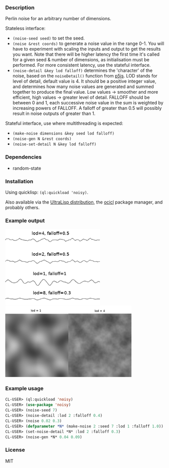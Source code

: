 ### Description
Perlin noise for an arbitrary number of dimensions.

Stateless interface:
* `(noise-seed seed)` to set the seed.
* `(noise &rest coords)` to generate a noise value in the range 0-1. You will have to experiment with scaling the inputs and output to get the results you want. Note that there will be higher latency the first time it's called for a given seed & number of dimensions, as initialisation must be performed. For more consistent latency, use the stateful interface.
* `(noise-detail &key lod falloff)` determines the 'character' of the noise, based on the `noiseDetail()` function from [p5js](https://p5js.org/reference/#/p5/noiseDetail). LOD stands for level of detail, default value is 4. It should be a positive integer value, and determines how many noise values are generated and summed together to produce the final value. Low values -> smoother and more efficient, high values -> greater level of detail. FALLOFF should be between 0 and 1, each successive noise value in the sum is weighted by increasing powers of FALLOFF. A falloff of greater than 0.5 will possibly result in noise outputs of greater than 1.

Stateful interface, use where multithreading is expected:
* `(make-noise dimensions &key seed lod falloff)`
* `(noise-gen N &rest coords)`
* `(noise-set-detail N &key lod falloff)`


### Dependencies
* random-state

### Installation
Using quicklisp: `(ql:quickload 'noisy)`.

Also available via the [UltraLisp distribution](https://ultralisp.org/projects/Kevinpgalligan/noisy), the [ocicl](https://github.com/ocicl/ocicl) package manager, and probably others.

### Example output
![visualisation of different noise configurations in 1 dimension](https://github.com/Kevinpgalligan/noisy/blob/master/noise.png)
![visualisation of different noise configurations in 2 dimensions](https://github.com/Kevinpgalligan/noisy/blob/master/2d-noise.png)

### Example usage
```lisp
CL-USER> (ql:quickload 'noisy)
CL-USER> (use-package 'noisy)
CL-USER> (noise-seed 7)
CL-USER> (noise-detail :lod 2 :falloff 0.4)
CL-USER> (noise 0.02 0.3)
CL-USER> (defparameter *N* (make-noise 2 :seed 7 :lod 1 :falloff 1.0))
CL-USER> (set-noise-detail *N* :lod 2 :falloff 0.3)
CL-USER> (noise-gen *N* 0.04 0.09)
```

### License
MIT
